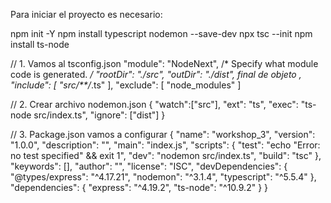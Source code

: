 Para iniciar el proyecto es necesario:

npm init -Y 
npm install typescript nodemon --save-dev
npx tsc --init
npm install ts-node

// 1. Vamos al tsconfig.json
    "module": "NodeNext",                                /* Specify what module code is generated. */
    "rootDir": "./src", 
    "outDir": "./dist", 
final de objeto
    ,
  "include": [
    "src/**/*.ts"
  ],
  "exclude": [
    "node_modules"
  ]

// 2. Crear archivo nodemon.json
    {
    "watch":["src"],
    "ext": "ts",
    "exec": "ts-node src/index.ts",
    "ignore": ["dist"]
    }

// 3. Package.json vamos a configurar
            {
      "name": "workshop_3",
      "version": "1.0.0",
      "description": "",
      "main": "index.js",
      "scripts": {
        "test": "echo \"Error: no test specified\" && exit 1",
        "dev": "nodemon src/index.ts",
        "build": "tsc"
      },
      "keywords": [],
      "author": "",
      "license": "ISC",
      "devDependencies": {
        "@types/express": "^4.17.21",
        "nodemon": "^3.1.4",
        "typescript": "^5.5.4"
      },
      "dependencies": {
        "express": "^4.19.2",
        "ts-node": "^10.9.2"
      }
    }
